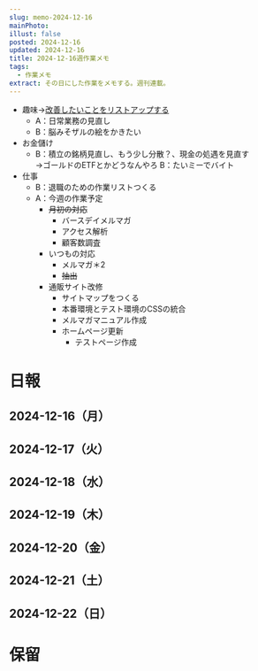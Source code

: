 ```yaml
---
slug: memo-2024-12-16
mainPhoto: 
illust: false
posted: 2024-12-16
updated: 2024-12-16
title: 2024-12-16週作業メモ
tags:
  - 作業メモ
extract: その日にした作業をメモする。週刊連載。
---
```

- 趣味→[改善したいことをリストアップする](2022-03-07-改善したいこと・欲しいもの・やりたいこと.md)
  - A：日常業務の見直し
  - B：脳みそザルの絵をかきたい
- お金儲け
  - B：積立の銘柄見直し、もう少し分散？、現金の処遇を見直す  
    →ゴールドのETFとかどうなんやろ
  B：たいミーでバイト
- 仕事
  - B：退職のための作業リストつくる
  - A：今週の作業予定
    - ~~月初の対応~~
        - バースデイメルマガ
        - アクセス解析
        - 顧客数調査
    - いつもの対応 
      - メルマガ＊2
      - ~~抽出~~
    - 通販サイト改修
        - サイトマップをつくる
        - 本番環境とテスト環境のCSSの統合
        - メルマガマニュアル作成
      - ホームページ更新
        - テストページ作成

# 日報

## 2024-12-16（月）
## 2024-12-17（火）
## 2024-12-18（水）
## 2024-12-19（木）
## 2024-12-20（金）
## 2024-12-21（土）
## 2024-12-22（日）
# 保留
